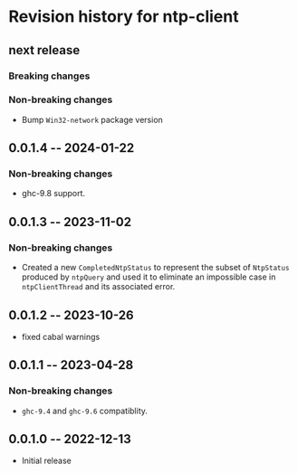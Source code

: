 # Revision history for ntp-client

## next release

### Breaking changes

### Non-breaking changes

- Bump `Win32-network` package version

## 0.0.1.4 -- 2024-01-22

### Non-breaking changes

* ghc-9.8 support.

## 0.0.1.3 -- 2023-11-02

### Non-breaking changes

* Created a new `CompletedNtpStatus` to represent the subset of `NtpStatus`
  produced by `ntpQuery` and used it to eliminate an impossible case in
  `ntpClientThread` and its associated error.

## 0.0.1.2 -- 2023-10-26

* fixed cabal warnings

## 0.0.1.1 -- 2023-04-28

### Non-breaking changes

* `ghc-9.4` and `ghc-9.6` compatiblity.

## 0.0.1.0 -- 2022-12-13

* Initial release

